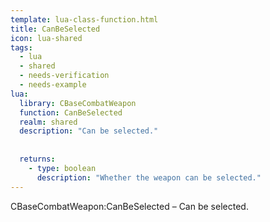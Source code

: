 ```yaml
---
template: lua-class-function.html
title: CanBeSelected
icon: lua-shared
tags:
  - lua
  - shared
  - needs-verification
  - needs-example
lua:
  library: CBaseCombatWeapon
  function: CanBeSelected
  realm: shared
  description: "Can be selected."
  
  
  returns:
    - type: boolean
      description: "Whether the weapon can be selected."
---
```


<div class="lua__search__keywords">
CBaseCombatWeapon:CanBeSelected &#x2013; Can be selected.
</div>
